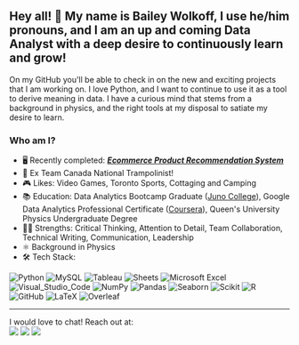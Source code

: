 ## Hey all! :wave: My name is Bailey Wolkoff, I use he/him pronouns, and I am an up and coming Data Analyst with a deep desire to continuously learn and grow!

On my GitHub you'll be able to check in on the new and exciting projects that I am working on. I love Python, and I want to continue to use it as a tool to derive meaning in data. I have a curious mind that stems from a background in physics, and the right tools at my disposal to satiate my desire to learn. 
### Who am I?<br>
* 🖥️ Recently completed: [***Ecommerce Product Recommendation System***](https://github.com/baileywolkoff/Olist-Recommender-System)
* 🏅 Ex Team Canada National Trampolinist!
* 🎮 Likes: Video Games, Toronto Sports, Cottaging and Camping 
* 📚 Education: Data Analytics Bootcamp Graduate ([Juno College](https://github.com/HackerYou)), Google Data Analytics Professional Certificate ([Coursera](https://coursera.org/share/22aebc15da80eabbadd6257d0c387854)), Queen's University Physics Undergraduate Degree <br>
* 💪🏻 Strengths: Critical Thinking, Attention to Detail, Team Collaboration, Technical Writing, Communication, Leadership<br>
* ⚛️ Background in Physics<br>
* 🛠 Tech Stack:

![Python](https://img.shields.io/badge/python-3670A0?style=for-the-badge&logo=python&logoColor=ffdd54)
![MySQL](https://img.shields.io/badge/mysql-%2300f.svg?style=for-the-badge&logo=mysql&logoColor=white)
![Tableau](https://img.shields.io/badge/Tableau-E97627?style=for-the-badge&logo=Tableau&logoColor=white) 
![Sheets](https://img.shields.io/badge/Google%20Sheets-34A853?style=for-the-badge&logo=google-sheets&logoColor=white) 
![Microsoft Excel](https://img.shields.io/badge/Microsoft_Excel-217346?style=for-the-badge&logo=microsoft-excel&logoColor=white) 
![Visual_Studio_Code](https://img.shields.io/badge/Visual_Studio_Code-0078D4?style=for-the-badge&logo=visual%20studio%20code&logoColor=white) 
![NumPy](https://img.shields.io/badge/Numpy-777BB4?style=for-the-badge&logo=numpy&logoColor=white) 
![Pandas](https://img.shields.io/badge/Pandas-2C2D72?style=for-the-badge&logo=pandas&logoColor=white) 
![Seaborn](https://img.shields.io/badge/Seaborn-239120?style=for-the-badge&logo=seaborn&logoColor=white) 
![Scikit](https://img.shields.io/badge/scikit_learn-F7931E?style=for-the-badge&logo=scikit-learn&logoColor=white)
![R](https://img.shields.io/badge/r-%23276DC3.svg?style=for-the-badge&logo=r&logoColor=white)
![GitHub](https://img.shields.io/badge/GitHub-100000?style=for-the-badge&logo=github&logoColor=white) 
![LaTeX](https://img.shields.io/badge/LaTeX-47A141?style=for-the-badge&logo=LaTeX&logoColor=white)
![Overleaf](https://img.shields.io/badge/Overleaf-47A141?style=for-the-badge&logo=Overleaf&logoColor=white)
<br>
**** 

I would love to chat! Reach out at: <br>
<a href="mailto:wolkoff.97@gmail.com?"><img src="https://img.shields.io/badge/gmail-%23DD0031.svg?&style=for-the-badge&logo=gmail&logoColor=white"/></a> 
<a href="https://www.linkedin.com/in/bailey-wolkoff/"><img src="https://img.shields.io/badge/linkedin-%230077B5.svg?&style=for-the-badge&logo=linkedin&logoColor=white" /></a>
<a href="https://www.twitter.com/wolkoffbailey"><img src="https://img.shields.io/badge/Twitter-1DA1F2?style=for-the-badge&logo=twitter&logoColor=white"/></a>


